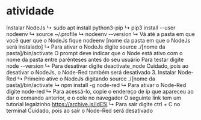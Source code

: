 # atividade

Instalar NodeJs
↳ sudo apt install python3-pip
↳ pip3 install --user nodeenv
↳ source ~/.profile
↳ nodeenv --version
↳ Vá até a pasta em que você quer que o NodeJs fique
nodeenv [nome da pasta em que o NodeJs será instalado]
↳ Para ativar o NodeJs digite source ./[nome da pasta]/bin/activate
O prompt deve indicar que o Node está ativo com o nome da pasta entre parênteses antes do seu usuário
Para testar digite node --version
↳ Para desativar digite deactivate_node
Cuidado, pois ao desativar o NodeJs, o Node-Red também será desativado
3. Instalar Node-Red
↳ Primeiro ative o NodeJs digitando source ./[nome da pasta]/bin/activate
↳ npm install -g node-red
↳ Para ativar o Node-Red digite node-red
↳ Para acessá-lo, copie o endereço de ip que apareceu ao dar o comando anterior, e o cole no navegador
O seguinte link tem um tutorial legalzinho https://archive.is/idE5l
↳ Para sair digite ctrl + C no terminal
Cuidado, pois ao sair o Node-Red será desativado
